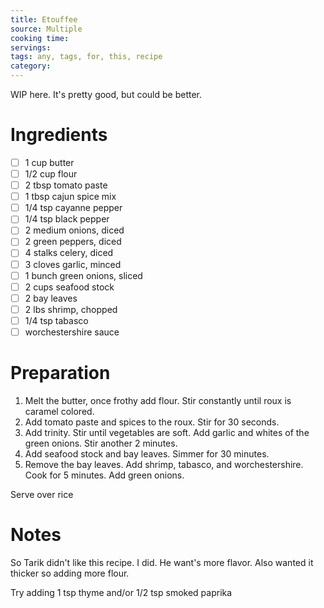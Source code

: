 ```yaml
---
title: Etouffee
source: Multiple
cooking time:
servings:
tags: any, tags, for, this, recipe
category:
---
```


WIP here. It's pretty good, but could be better.

Ingredients
===========

* [ ] 1 cup butter
* [ ] 1/2 cup flour
* [ ] 2 tbsp tomato paste
* [ ] 1 tbsp cajun spice mix
* [ ] 1/4 tsp cayanne pepper
* [ ] 1/4 tsp black pepper
* [ ] 2 medium onions, diced
* [ ] 2 green peppers, diced
* [ ] 4 stalks celery, diced
* [ ] 3 cloves garlic, minced
* [ ] 1 bunch green onions, sliced
* [ ] 2 cups seafood stock
* [ ] 2 bay leaves
* [ ] 2 lbs shrimp, chopped
* [ ] 1/4 tsp tabasco
* [ ] worchestershire sauce

Preparation
===========
1. Melt the butter, once frothy add flour. Stir constantly until roux is caramel colored.
2. Add tomato paste and spices to the roux. Stir for 30 seconds.
3. Add trinity. Stir until vegetables are soft. Add garlic and whites of the green onions. Stir another 2 minutes.
4. Add seafood stock and bay leaves. Simmer for 30 minutes.
5. Remove the bay leaves. Add shrimp, tabasco, and worchestershire. Cook for 5 minutes. Add green onions.

Serve over rice

Notes
=====

So Tarik didn't like this recipe. I did. He want's more flavor.
Also wanted it thicker so adding more flour.

Try adding 1 tsp thyme and/or 1/2 tsp smoked paprika
